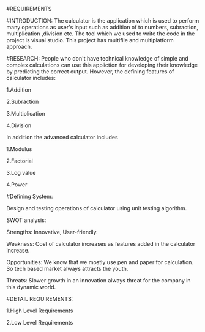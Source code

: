 #REQUIREMENTS

#INTRODUCTION: 
The calculator is the application which is used to perform many operations as user's input such as addition of to numbers, subraction, multiplication ,division etc. The tool which we used to write the code in the project is visual studio. This project has multifile and multiplatform approach.

#RESEARCH:
People who don't have technical knowledge of simple and complex calculations can use this appliction for developing their knowledge by predicting the correct output. However, the defining features of calculator includes:

1.Addition

2.Subraction

3.Multiplication

4.Division

In addition the advanced calculator includes

1.Modulus

2.Factorial

3.Log value

4.Power

#Defining System:

Design and testing operations of calculator using unit testing algorithm.

SWOT analysis:

Strengths: Innovative, User-friendly.

Weakness: Cost of calculator increases as features added in the calculator increase.

Opportunities: We know that we mostly use pen and paper for calculation. So tech based market always attracts the youth.

Threats: Slower growth in an innovation always threat for the company in this dynamic world.

#DETAIL REQUIREMENTS:

1.High Level Requirements

2.Low Level Requirements

